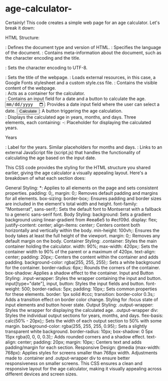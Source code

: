 # age-calculator-
Certainly! This code creates a simple web page for an age calculator. Let's break it down:

HTML Structure:
<!DOCTYPE html>: Defines the document type and version of HTML.

<html lang="en">: Specifies the language of the document.

<head>: Contains meta-information about the document, such as the character encoding and the title.

<meta charset="UTF-8">: Sets the character encoding to UTF-8.
<title>CodePen - Age Calculator</title>: Sets the title of the webpage.
<link>: Loads external resources, in this case, a Google Fonts stylesheet and a custom style.css file.
<body>: Contains the visible content of the webpage.

<div class="container">: Acts as a container for the calculator.
<div class="input-wrapper">: Contains an input field for a date and a button to calculate the age.
<input type="date" id="date-input" />: Provides a date input field where the user can select a date.
<button id="calc-age-btn">Calculate</button>: A button triggering the age calculation.
<div class="output-wrapper">: Displays the calculated age in years, months, and days.
Three <div> elements, each containing:
<span id="years">-</span>: Placeholder for displaying the calculated years.
<p>Years</p>: Label for the years.
Similar placeholders for months and days.
<script src="./script.js"></script>: Links to an external JavaScript file (script.js) that handles the functionality of calculating the age based on the input date.

This CSS code provides the styling for the HTML structure you shared earlier, giving the age calculator a visually appealing layout. Here's a breakdown of what each section does:

General Styling:
*: Applies to all elements on the page and sets consistent properties.
padding: 0;, margin: 0;: Removes default padding and margins for all elements.
box-sizing: border-box;: Ensures padding and border sizes are included in the element's total width and height.
font-family: "Montserrat", sans-serif;: Sets the default font to Montserrat with a fallback to a generic sans-serif font.
Body Styling:
background: Sets a gradient background using linear-gradient from #eea6e5 to #ecf09d.
display: flex; justify-content: center; align-items: center;: Centers content both horizontally and vertically within the body.
min-height: 100vh;: Ensures the body takes at least the full height of the viewport.
margin: 0;: Removes any default margin on the body.
Container Styling:
.container: Styles the main container holding the calculator.
width: 90%; max-width: 420px;: Sets the container width to 90% of the parent or a maximum of 420px.
text-align: center; padding: 20px;: Centers the content within the container and adds padding.
background-color: rgba(255, 255, 255);: Sets a white background for the container.
border-radius: 6px;: Rounds the corners of the container.
box-shadow: Applies a shadow effect to the container.
Input and Button Styling:
.input-wrapper: Styles the wrapper containing the input and button.
input[type="date"], input, button: Styles the input fields and button.
font-weight: 500; border-radius: 5px; padding: 10px;: Sets common properties for these elements.
border: 1px solid #ccc; transition: border-color 0.3s;: Adds a transition effect on border color change.
Styling for :focus state of input elements and button hover state.
Output Styling:
.output-wrapper: Styles the wrapper for displaying the calculated age.
.output-wrapper div: Styles the individual output sections for years, months, and days.
flex-basis: calc(50% - 20px);: Sets the width of each output section to 50% with some margin.
background-color: rgba(255, 255, 255, 0.95);: Sets a slightly transparent white background.
border-radius: 10px; box-shadow: 0 5px 15px rgba(0, 0, 0, 0.3);: Adds rounded corners and a shadow effect.
text-align: center; padding: 20px; margin: 10px;: Centers text and adds padding/margin for each section.
Responsive Design:
@media (max-width: 768px): Applies styles for screens smaller than 768px width.
Adjustments made to .container and .output-wrapper div to ensure better responsiveness on smaller screens.
This CSS ensures a clean and responsive layout for the age calculator, making it visually appealing across different devices and screen sizes.
